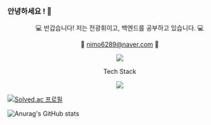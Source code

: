### 안녕하세요 ! 👋

<div align = "center">
  

  
  
  
💻 반갑습니다! 저는 전광휘이고, 백엔드를 공부하고 있습니다. 💻

📧 nimo6289@naver.com 📧


<a href="XX"><img src="https://img.shields.io/badge/Tistory-3DDC84?style=flat-square&logo=Blogger&logoColor=white"/></a>

  
Tech Stack

<img src="https://img.shields.io/badge/Spring-3DDC84?style=flat-square&logo=Spring&logoColor=white"/>

  </div>

  
[![Solved.ac
프로필](http://mazassumnida.wtf/api/v2/generate_badge?boj=nimo6289)](https://solved.ac/nimo6289)

  
![Anurag's GitHub stats](https://github-readme-stats.vercel.app/api?username=jeonkwanghwi&show_icons=true&theme=onedark)


<!--
**jeonkwanghwi/jeonkwanghwi** is a ✨ _special_ ✨ repository because its `README.md` (this file) appears on your GitHub profile.

Here are some ideas to get you started:

- 🔭 I’m currently working on ...
- 🌱 I’m currently learning ...
- 👯 I’m looking to collaborate on ...
- 🤔 I’m looking for help with ...
- 💬 Ask me about ...
- 📫 How to reach me: ...
- 😄 Pronouns: ...
- ⚡ Fun fact: ...
-->
